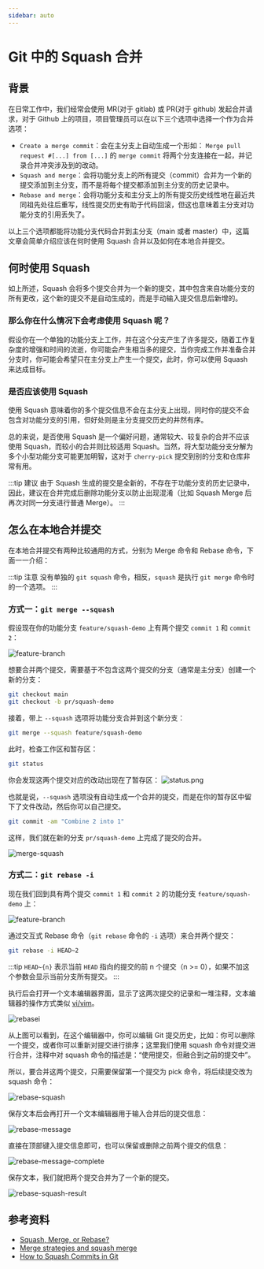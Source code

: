 ```yaml
---
sidebar: auto
---
```


# Git 中的 Squash 合并

## 背景

在日常工作中，我们经常会使用 MR(对于 gitlab) 或 PR(对于 github) 发起合并请求，对于 Github 上的项目，项目管理员可以在以下三个选项中选择一个作为合并选项：

- `Create a merge commit`：会在主分支上自动生成一个形如：
  `Merge pull request #[...] from [...]` 的 `merge commit` 将两个分支连接在一起，并记录合并冲突涉及到的改动。
- `Squash and merge`：会将功能分支上的所有提交（commit）合并为一个新的提交添加到主分支，而不是将每个提交都添加到主分支的历史记录中。
- `Rebase and merge`：会将功能分支和主分支上的所有提交历史线性地在最近共同祖先处往后重写，线性提交历史有助于代码回滚，但这也意味着主分支对功能分支的引用丢失了。

以上三个选项都能将功能分支代码合并到主分支（main 或者 master）中，这篇文章会简单介绍应该在何时使用 Squash 合并以及如何在本地合并提交。

## 何时使用 Squash

如上所述，Squash 会将多个提交合并为一个新的提交，其中包含来自功能分支的所有更改，这个新的提交不是自动生成的，而是手动输入提交信息后新增的。

### 那么你在什么情况下会考虑使用 Squash 呢？

假设你在一个单独的功能分支上工作，并在这个分支产生了许多提交，随着工作复杂度的增强和时间的流逝，你可能会产生相当多的提交，当你完成工作并准备合并分支时，你可能会希望只在主分支上产生一个提交，此时，你可以使用 Squash 来达成目标。

### 是否应该使用 Squash

使用 Squash 意味着你的多个提交信息不会在主分支上出现，同时你的提交不会包含对功能分支的引用，但好处则是主分支提交历史的井然有序。

总的来说，是否使用 Squash 是一个偏好问题，通常较大、较复杂的合并不应该使用 Squash，而较小的合并则比较适用 Squash。当然，将大型功能分支分解为多个小型功能分支可能更加明智，这对于 `cherry-pick` 提交到别的分支和仓库非常有用。

:::tip 建议
由于 Squash 生成的提交是全新的，不存在于功能分支的历史记录中，因此，建议在合并完成后删除功能分支以防止出现混淆（比如 Squash Merge 后再次对同一分支进行普通 Merge）。
:::

## 怎么在本地合并提交

在本地合并提交有两种比较通用的方式，分别为 Merge 命令和 Rebase 命令，下面一一介绍：

:::tip 注意
没有单独的 `git squash` 命令，相反，`squash` 是执行 `git merge` 命令时的一个选项。
:::

### 方式一：`git merge --squash`

假设现在你的功能分支 `feature/squash-demo` 上有两个提交 `commit 1` 和 `commit 2`：

![feature-branch](/images/git-squash/feature-branch.png)

想要合并两个提交，需要基于不包含这两个提交的分支（通常是主分支）创建一个新的分支：

```sh
git checkout main
git checkout -b pr/squash-demo
```

接着，带上 `--squash` 选项将功能分支合并到这个新分支：

```sh
git merge --squash feature/squash-demo
```

此时，检查工作区和暂存区：

```sh
git status
```

你会发现这两个提交对应的改动出现在了暂存区：
![status.png](/images/git-squash/status.png)

也就是说，`--squash` 选项没有自动生成一个合并的提交，而是在你的暂存区中留下了文件改动，然后你可以自己提交。

```sh
git commit -am "Combine 2 into 1"
```

这样，我们就在新的分支 `pr/squash-demo` 上完成了提交的合并。

![merge-squash](/images/git-squash/merge-squash.png)

### 方式二：`git rebase -i`

现在我们回到具有两个提交 `commit 1` 和 `commit 2` 的功能分支 `feature/squash-demo` 上：

![feature-branch](/images/git-squash/feature-branch.png)

通过交互式 Rebase 命令（`git rebase` 命令的 `-i` 选项）来合并两个提交：

```sh
git rebase -i HEAD~2
```

:::tip
`HEAD~{n}` 表示当前 `HEAD` 指向的提交的前 n 个提交（n >= 0），如果不加这个参数会显示当前分支所有提交。
:::

执行后会打开一个文本编辑器界面，显示了这两次提交的记录和一堆注释，文本编辑器的操作方式类似 [vi/vim](https://www.runoob.com/linux/linux-vim.html)。

![rebasei](/images/git-squash/rebasei.png)

从上图可以看到，在这个编辑器中，你可以编辑 Git 提交历史，比如：你可以删除一个提交，或者你可以重新对提交进行排序；这里我们使用 squash 命令对提交进行合并，注释中对 squash 命令的描述是：“使用提交，但融合到之前的提交中”。

所以，要合并这两个提交，只需要保留第一个提交为 pick 命令，将后续提交改为 squash 命令：

![rebase-squash](/images/git-squash/rebase-squash.png)

保存文本后会再打开一个文本编辑器用于输入合并后的提交信息：

![rebase-message](/images/git-squash/rebase-message.png)

直接在顶部键入提交信息即可，也可以保留或删除之前两个提交的信息：

![rebase-message-complete](/images/git-squash/rebase-message-complete.png)

保存文本，我们就把两个提交合并为了一个新的提交。

![rebase-squash-result](/images/git-squash/rebase-squash-result.png)

## 参考资料

- [Squash, Merge, or Rebase?](https://matt-rickard.com/squash-merge-or-rebase)
- [Merge strategies and squash merge](https://learn.microsoft.com/en-us/azure/devops/repos/git/merging-with-squash?view=azure-devops)
- [How to Squash Commits in Git](https://www.git-tower.com/learn/git/faq/git-squash)
